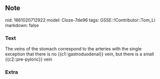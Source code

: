 ## Note
nid: 1661020712922
model: Cloze-7de96
tags: GSSE::!Contributor::Tom_Li
markdown: false

### Text
The veins of the stomach correspond to the arteries with the single exception that there is no {{c1::gastroduodenal}} vein, but there is a small {{c2::pre-pyloric}} vein

### Extra

